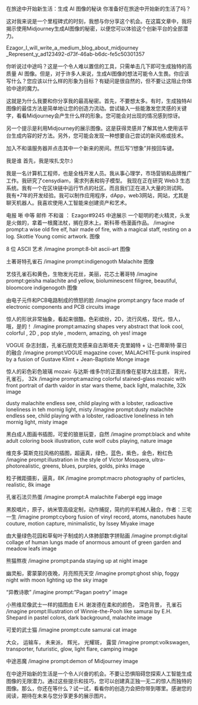 在旅途中开始新生活：生成 AI 图像的秘诀
你准备好在旅途中开始新的生活了吗？

这对我来说是一个里程碑式的时刻，我想与你分享这个机会。在这篇文章中，我将揭示使用Midjourney生成AI图像的秘密，以便您可以体验这个创新平台的全部潜力。

Ezagor_I_will_write_a_medium_blog_about_midjourney _Represent_y_ad123492-d73f-46ab-b6dc-fe5c50301357

你听说过中途吗？这是一个令人难以置信的工具，只需单击几下即可生成独特的高质量 AI 图像。但是，对于许多人来说，生成AI图像的想法可能令人生畏。你应该写什么？您应该以什么样的形象为目标？有疑问是很自然的，但不要让这阻止你体验中途的魔力。

这就是为什么我要和你分享我的最高秘密。首先，不要想太多。有时，生成独特AI图像的最佳方法是简单地让您的创造力流动。尝试输入一些能激发您灵感的关键字，看看Midjourney会产生什么样的形象。您可能会对出现的情况感到惊讶。

另一个提示是利用Midjourney的展示图像。这是获得灵感并了解其他人使用该平台生成内容的好方法。另外，您可能会发现一种想要自己尝试的新风格或技术。

加入不和谐服务器并点击其中一个新来的房间。然后写“/想象”并按回车键。

我是谁
首先，我是埃扎戈尔:)

我是一名计算机工程师，也是全栈开发人员。我从事心理学，市场营销和品牌推广工作。我研究了censydiam，需求列表和钩子模型。 我现在正在研究 Web3 生态系统。我有一个在区块链中运行节点的社区。而且我们正在进入大量的测试网。 我有+7年的开发经验。我可以制作应用程序，dApp，web3网站，网站，尤其是聊天机器人。我喜欢使用人工智能来创建资产和艺术。

电报
唽
中等
邮件
不和谐 ： Ezagor#9245
中途展示
一个聪明的老火精灵，头发是火做的，拿着一根魔法杖，搁在原木上。斯科蒂·杨漫画作品。
/imagine prompt:a wise old fire elf, hair made of fire, with a magical staff, resting on a log. Skottie Young comic artwork.
图像

8 位 ASCII 艺术
/imagine prompt:8-bit ascii-art
图像

土著哥特孔雀石
/imagine prompt:indigenogoth Malachite
图像

艺伎孔雀石和黄色，生物发光花丝，美丽，花芯土著哥特
/imagine prompt:geisha malachite and yellow, bioluminescent filigree, beautiful, bloomcore indigenogoth
图像

由电子元件和PCB电路制成的愤怒的脸
/imagine prompt:angry face made of electronic components and PCB circuits
image

惊人的形状非常抽象，看起来很酷，色彩缤纷，2D，流行风格，现代，惊人，哦，是的！
/imagine prompt:amazing shapes very abstract that look cool, colorful , 2D , pop style , modern, amazing, oh yes!
image

VOGUE 杂志封面，孔雀石朋克灵感来自古斯塔夫·克里姆特 + 让-巴蒂斯特·蒙日的融合
/imagine prompt:VOGUE magazine cover, MALACHITE-punk inspired by a fusion of Gustave Klimt + Jean-Baptiste Monge
image

惊人的彩色彩色玻璃 mozaic 与达斯·维多尔的正面肖像在星球大战主题， 背光， 孔雀石， 32k
/imagine prompt:amazing colorful stained-glass mozaic with front portrait of darth vaidor in star wars theme, back light, malachite, 32k
image

dusty malachite endless see, child playing with a lobster, radioactive loneliness in teh mornig light, misty
/imagine prompt:dusty malachite endless see, child playing with a lobster, radioactive loneliness in teh mornig light, misty
image

黑白成人图画书插图，可爱的狼崽玩耍，自然
/imagine prompt:black and white adult coloring book illustration, cute wolf cubs playing, nature
image

维克多·莫斯克拉风格的插图，超逼真，绿色，蓝色，紫色，金色，粉红色
/imagine prompt:illustration in the style of Victor Mosquera, ultra-photorealistic, greens, blues, purples, golds, pinks
image

粒子微距摄影，逼真，8K
/imagine prompt:macro photography of particles, realistic, 8k
image

孔雀石法贝热蛋
/imagine prompt:A malachite Fabergé egg
image

黑胶唱片，原子，纳米管高级定制，动作捕捉，简约的半机械人融合，作者：三宅一生
/imagine prompt:cyborg fusion of vinyl record, atoms, nanotubes haute couture, motion capture, minimalistic, by Issey Miyake
image

由大量绿色花园和草甸叶子制成的人体肺部数字拼贴画
/imagine prompt:digital collage of human lungs made of anormous amount of green garden and meadow leafs
image

熊猫熬夜
/imagine prompt:panda staying up at night
image

幽灵船，雾蒙蒙的夜晚，月亮照亮天空
/imagine prompt:ghost ship, foggy night with moon lighting up the sky
image

“异教诗歌”
/imagine prompt:“Pagan poetry”
image

小熊维尼像武士一样的插图由 E.H. 谢泼德在柔和的颜色， 深色背景， 孔雀石
/imagine prompt:Illustration of Winnie-the-Pooh like samurai by E.H. Shepard in pastel colors, dark background, malachite
image

可爱的武士猫
/imagine prompt:cute samurai cat
image

大众， 运输车， 未来派， 辉光， 光耀斑， 露营
/imagine prompt:volkswagen, transporter, futuristic, glow, light flare, camping
image

中途恶魔
/imagine prompt:demon of Midjourney
image

在中途开始新的生活是一个令人兴奋的机会。不要让恐惧阻碍您探索人工智能生成图像的无限潜力。通过这些提示和技巧，您可以创建真正独一无二的惊人而独特的图像。那么，你还在等什么？试一试，看看你的创造力会把你带到哪里。感谢您的阅读，期待在未来与您分享更多的展示图片。
